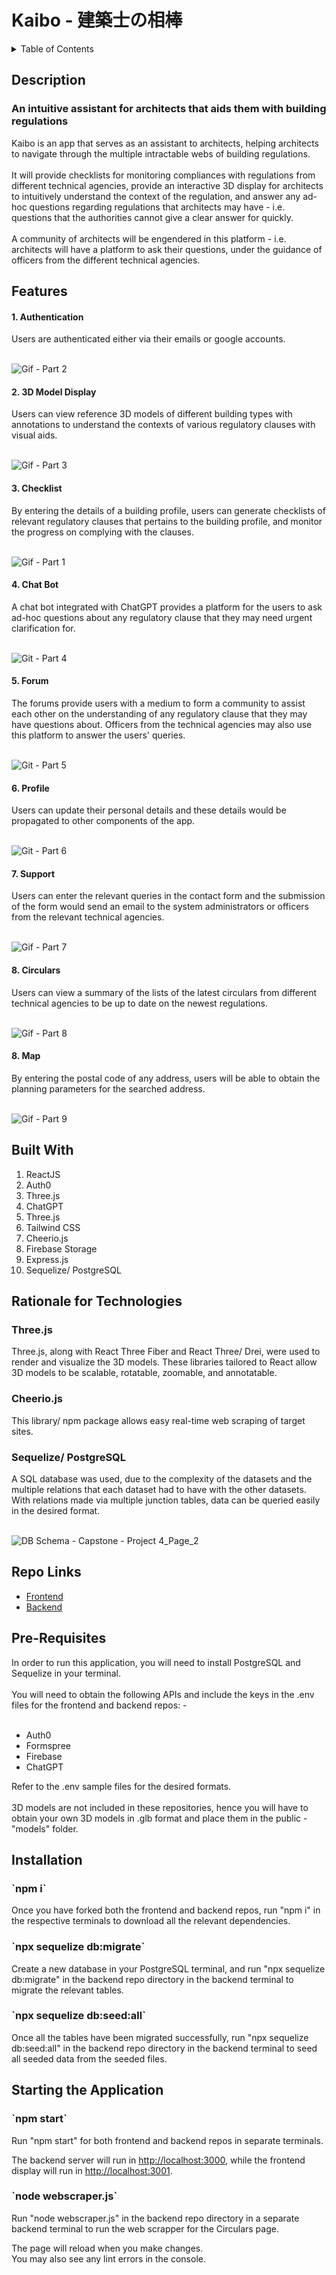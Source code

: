 # Kaibo - 建築士の相棒

<details>
<summary>Table of Contents</summary>
<br>
 <ol> 
    <li> <a href="#about"> Description </a></li>
    <li> <a href="#features"> Features </a></li>
    <li> <a href="#built-with"> Built With </a></li>
    <li> <a href="#rationale"> Rationale for Technologies </a></li>
    <li> <a href="#repo-links"> Repo Links </a></li>
    <li> <a href="#prerequisites"> Pre-requisites </a></li>
    <li> <a href="#installation"> Installation </a></li>
    <li> <a href="#start"> Starting the Application </a></li>
  </ol>
</details>
<!-- NICE README -->
<div id="about">
 <h2> Description </h2>
  <h3> An intuitive assistant for architects that aids them with building regulations </h3>
Kaibo is an app that serves as an assistant to architects, helping architects to navigate through the multiple intractable webs of building regulations.  
 <br/> <br/>
It will provide checklists for monitoring compliances with regulations from different technical agencies, provide an interactive 3D display for architects to intuitively understand the context of the regulation, and answer any ad-hoc questions regarding regulations that architects may have - i.e. questions that the authorities cannot give a clear answer for quickly. 
 <br/> <br/>
A community of architects will be engendered in this platform - i.e. architects will have a platform to ask their questions, under the guidance of officers from the different technical agencies. 
</div>

<div id="features">
 <h2> Features </h2>
  <h4> 1. Authentication </h4>
Users are authenticated either via their emails or google accounts. 
 <br/> <br/>
 
 ![Gif - Part 2](https://user-images.githubusercontent.com/105143904/234800303-96a89973-730c-430b-b1fe-19dee4cf9a3c.gif)
 
  <h4> 2. 3D Model Display </h4>
Users can view reference 3D models of different building types with annotations to understand the contexts of various regulatory clauses with visual aids. 
 <br/> <br/>
 
![Gif - Part 3](https://user-images.githubusercontent.com/105143904/234802074-469222bc-c7ac-48ff-a796-cc71367f9884.gif)

  <h4> 3. Checklist </h4>
By entering the details of a building profile, users can generate checklists of relevant regulatory clauses that pertains to the building profile, and monitor the progress on complying with the clauses. 
 <br/> <br/>
 
![Gif - Part 1](https://user-images.githubusercontent.com/105143904/234799185-b45ff128-3d06-47b6-b9cb-c49a33a2c4b3.gif)

  <h4> 4. Chat Bot </h4>
A chat bot integrated with ChatGPT provides a platform for the users to ask ad-hoc questions about any regulatory clause that they may need urgent clarification for.  
  <br/> <br/>
 
 ![Git - Part 4](https://user-images.githubusercontent.com/105143904/234805371-69418cd6-b557-4817-abd0-f3a15d73be06.gif)
 
  <h4> 5. Forum </h4>
The forums provide users with a medium to form a community to assist each other on the understanding of any regulatory clause that they may have questions about. Officers from the technical agencies may also use this platform to answer the users' queries. 
  <br/> <br/>
 
 ![Git - Part 5](https://user-images.githubusercontent.com/105143904/234806786-aa93bfe7-a0b6-45d9-99ff-0954f6a6c61a.gif)

  <h4> 6. Profile </h4>
Users can update their personal details and these details would be propagated to other components of the app. 
  <br/> <br/>
 
 ![Git - Part 6](https://user-images.githubusercontent.com/105143904/234807640-e3bcff72-4e39-42cc-9f06-a19e16730e07.gif)

  <h4> 7. Support </h4>
Users can enter the relevant queries in the contact form and the submission of the form would send an email to the system administrators or officers from the relevant technical agencies. 
  <br/> <br/>
 
 ![Gif - Part 7](https://user-images.githubusercontent.com/105143904/234808566-212ef2ad-b543-4487-90ee-09e3220cf6da.gif)

  <h4> 8. Circulars </h4>
Users can view a summary of the lists of the latest circulars from different technical agencies to be up to date on the newest regulations. 
  <br/> <br/>
 
 ![Gif - Part 8](https://user-images.githubusercontent.com/105143904/234809315-c03ddbda-d876-44e1-98c3-fe2849b90b42.gif)

  <h4> 8. Map </h4>
By entering the postal code of any address, users will be able to obtain the planning parameters for the searched address. 
  <br/> <br/>
 
 ![Gif - Part 9](https://user-images.githubusercontent.com/105143904/234810105-e241aedc-d367-4854-9902-a90cdf61f2ee.gif)
 
</div>

<div id="built-with">
 <h2> Built With </h2>
  <ol>
    <li>ReactJS</li>
    <li>Auth0</li>
    <li>Three.js</li>
    <li>ChatGPT</li>
    <li>Three.js</li>
    <li>Tailwind CSS</li>
    <li>Cheerio.js</li>
    <li>Firebase Storage</li>
    <li>Express.js</li>
    <li>Sequelize/ PostgreSQL</li>
  </ol>
</div>

<div id="rationale">
 <h2> Rationale for Technologies </h2>
 <h3> Three.js </h3>
Three.js, along with React Three Fiber and React Three/ Drei, were used to render and visualize the 3D models. These libraries tailored to React allow 3D models to be scalable, rotatable, zoomable, and annotatable. 
 <h3> Cheerio.js </h3>
This library/ npm package allows easy real-time web scraping of target sites. 
 <h3> Sequelize/ PostgreSQL </h3>
A SQL database was used, due to the complexity of the datasets and the multiple relations that each dataset had to have with the other datasets. With relations made via multiple junction tables, data can be queried easily in the desired format. 
 <br /> <br />
 
 ![DB Schema - Capstone - Project 4_Page_2](https://user-images.githubusercontent.com/105143904/234817825-556df4d4-e613-4a4f-9762-e0d8eff40f30.png)

</div>

<div id="repo-links">
 <h2> Repo Links </h2>
 <ul>
  <li><a href="https://github.com/yuj8fuj6/capstone-frontend-bootcamp" target="_blank" rel="noopener noreferrer"> Frontend<a/></li>
   <li><a href="https://github.com/yuj8fuj6/capstone-backend-bootcamp" target="_blank" rel="noopener noreferrer"> Backend<a/></li>
 </ul>
</div>

<div id="prerequisites">
 <h2> Pre-Requisites </h2>
In order to run this application, you will need to install PostgreSQL and Sequelize in your terminal. 
 <br /> <br />
You will need to obtain the following APIs and include the keys in the .env files for the frontend and backend repos: - 
 <br /> <br />
 <ul>
  <li>Auth0</li>
  <li>Formspree</li>
  <li>Firebase</li>
  <li>ChatGPT</li>
 </ul>
 Refer to the .env sample files for the desired formats. 
 <br /> <br />
3D models are not included in these repositories, hence you will have to obtain your own 3D models in .glb format and place them in the public - "models" folder.  
</div>

<div id="installation">
 <h2> Installation </h2>
 <h3>`npm i`</h3>

Once you have forked both the frontend and backend repos, run "npm i" in the respective terminals to download all the relevant dependencies. 
 
 <h3>`npx sequelize db:migrate`</h3>

Create a new database in your PostgreSQL terminal, and run "npx sequelize db:migrate" in the backend repo directory in the backend terminal to migrate the relevant tables. 
 
 <h3>`npx sequelize db:seed:all`</h3>

Once all the tables have been migrated successfully, run "npx sequelize db:seed:all" in the backend repo directory in the backend terminal to seed all seeded data from the seeded files. 

</div>

<div id="start">
 <h2> Starting the Application </h2>
 <h3>`npm start`</h3>

Run "npm start" for both frontend and backend repos in separate terminals. 
 
The backend server will run in [http://localhost:3000](http://localhost:3000), while the frontend display will run in [http://localhost:3001](http://localhost:3001). 
 
 <h3>`node webscraper.js`</h3>

Run "node webscraper.js" in the backend repo directory in a separate backend terminal to run the web scrapper for the Circulars page. 

The page will reload when you make changes.\
You may also see any lint errors in the console.
</div>
